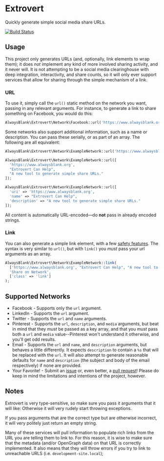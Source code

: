# Extrovert

Quickly generate simple social media share URLs.

[![Build Status](https://travis-ci.org/alwaysblank/extrovert.svg?branch=master)](https://travis-ci.org/alwaysblank/extrovert)

## Usage

This project only generates URLs (and, optionally, link elements to wrap them); it does *not* implement any kind of more involved sharing activity, and it never will. It is not attempting to be a social media clearinghouse with deep integration, interactivity, and share counts, so it will only ever support services that allow for sharing through the simple mechanism of a link.

### URL

To use it, simply call the `url()` static method on the network you want, passing in any relevant arguments. For instance, to generate a link to share something on Facebook, you would do this:

```php
AlwaysBlank\Extrovert\Network\Facebook::url('https://www.alwaysblank.org');
```

Some networks also support additional information, such as a name or description. You can pass these serially, or as part of an array. The following are all equivalent:

```php
AlwaysBlank\Extrovert\Network\ExampleNetwork::url('https://www.alwaysblank.org', "Extrovert Can Help", "A new tool to generate simple share URLs.");

AlwaysBlank\Extrovert\Network\ExampleNetwork::url([
  'https://www.alwaysblank.org', 
  "Extrovert Can Help", 
  "A new tool to generate simple share URLs."
]);

AlwaysBlank\Extrovert\Network\ExampleNetwork::url([
  'uri' => 'https://www.alwaysblank.org', 
  'name' => "Extrovert Can Help", 
  'description' => "A new tool to generate simple share URLs."
]);
```

All content is automatically URL-encoded—do **not** pass in already encoded strings.

### Link

You can also generate a simple link element, with a few [safety features](https://www.jitbit.com/alexblog/256-targetblank---the-most-underestimated-vulnerability-ever/). The syntax is very similar to `url()`, but with `link()` you *must* pass your url arguments as an array.

```php
AlwaysBlank\Extrovert\Network\ExampleNetwork::link(
  ['https://www.alwaysblank.org', "Extrovert Can Help", "A new tool to generate simple share URLs."],
  'Share on Network',
  ['class' => 'link']
);
```

## Supported Networks

- Facebook - Supports only the `url` argument.
- LinkedIn - Supports the `url` argument.
- Twitter - Supports the `url` and `name` arguments.
- Pinterest - Supports the `url`, `description`, and `media` arguments, but beat in mind that they *must* be passed as a key array, and that you *must* pass both a `url` and `media` value--Pinterest won't understand it otherwise, and you'll get odd results.
- Email - Supports the `url` and `name`, and `description` arguments, but behaves a little differently. It expects `description` to contain a `%s` that will be replaced with the `url`. It will also attempt to generate reasonable defaults for `name` and `description` (the subject and body of the email respectively) if none are provided.
- Your Favorite! - Submit an [issue](https://github.com/alwaysblank/extrovert/issues/new) or, even better, a [pull request](https://github.com/alwaysblank/extrovert/pulls)! Please do keep in mind the limitations and intentions of the project, however.

## Notes

Extrovert is very type-sensitive, so make sure you pass it arguments that it will like: Otherwise it will very rudely start throwing exceptions.

If you pass arguments that are the correct type but are otherwise incorrect, it will very politely just return an empty string. 

Many of these services will pull information to populate rich links from the URL you are telling them to link to. For this reason, it is wise to make sure that the metadata (and/or OpenGraph data) on that URL is correctly implemented. It also means that they will throw errors if you try to link to unreachable URLS (i.e. `development-site.local`); 
